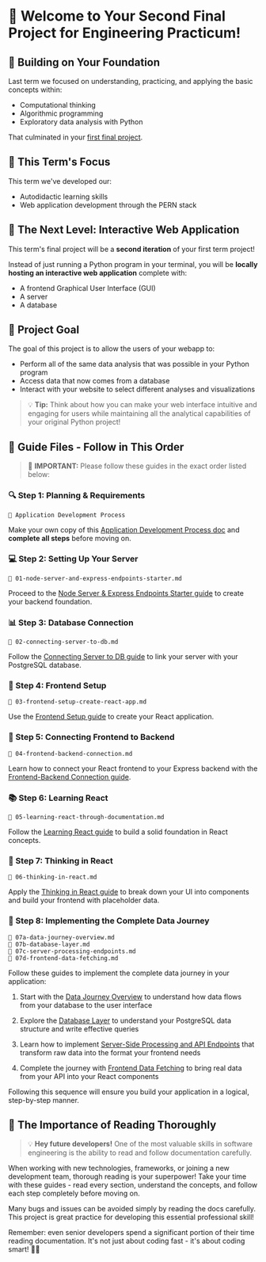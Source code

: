 # 🚀 Welcome to Your Second Final Project for Engineering Practicum!

## 📌 Building on Your Foundation

Last term we focused on understanding, practicing, and applying the basic concepts within:
- Computational thinking
- Algorithmic programming
- Exploratory data analysis with Python

That culminated in your [first final project](https://github.com/CoachAsim/engineering-practicum-term-01-final-project-guide/tree/main).

## 📌 This Term's Focus

This term we've developed our:
- Autodidactic learning skills
- Web application development through the PERN stack

## 📌 The Next Level: Interactive Web Application

This term's final project will be a **second iteration** of your first term project! 

Instead of just running a Python program in your terminal, you will be **locally hosting an interactive web application** complete with:
- A frontend Graphical User Interface (GUI)
- A server
- A database

## 🎯 Project Goal

The goal of this project is to allow the users of your webapp to:
- Perform all of the same data analysis that was possible in your Python program
- Access data that now comes from a database
- Interact with your website to select different analyses and visualizations

> 💡 **Tip:** Think about how you can make your web interface intuitive and engaging for users while maintaining all the analytical capabilities of your original Python project!

## 📌 Guide Files - Follow in This Order

> 🚨 **IMPORTANT:** Please follow these guides in the exact order listed below:

### 🔍 Step 1: Planning & Requirements
```
📄 Application Development Process
```
Make your own copy of this [Application Development Process doc](https://docs.google.com/document/d/1IbGfnUIK9k9XhPexmdK_cE6U8znBVWdbUg5chCSC_YY/edit?usp=sharing) and **complete all steps** before moving on.

### 💻 Step 2: Setting Up Your Server
```
📄 01-node-server-and-express-endpoints-starter.md
```
Proceed to the [Node Server & Express Endpoints Starter guide](01-node-server-and-express-endpoints-starter.md) to create your backend foundation.

### 📊 Step 3: Database Connection
```
📄 02-connecting-server-to-db.md
```
Follow the [Connecting Server to DB guide](02-connecting-server-to-db.md) to link your server with your PostgreSQL database.

### 🎨 Step 4: Frontend Setup
```
📄 03-frontend-setup-create-react-app.md
```
Use the [Frontend Setup guide](03-frontend-setup-create-react-app.md) to create your React application.

### 🔌 Step 5: Connecting Frontend to Backend
```
📄 04-frontend-backend-connection.md
```
Learn how to connect your React frontend to your Express backend with the [Frontend-Backend Connection guide](04-frontend-backend-connection.md).

### 📚 Step 6: Learning React
```
📄 05-learning-react-through-documentation.md
```
Follow the [Learning React guide](05-learning-react-through-documentation.md) to build a solid foundation in React concepts.

### 🧩 Step 7: Thinking in React
```
📄 06-thinking-in-react.md
```
Apply the [Thinking in React guide](06-thinking-in-react.md) to break down your UI into components and build your frontend with placeholder data.

### 🔄 Step 8: Implementing the Complete Data Journey
```
📄 07a-data-journey-overview.md
📄 07b-database-layer.md
📄 07c-server-processing-endpoints.md
📄 07d-frontend-data-fetching.md
```
Follow these guides to implement the complete data journey in your application:

1. Start with the [Data Journey Overview](07a-data-journey-overview.md) to understand how data flows from your database to the user interface

2. Explore the [Database Layer](07b-database-layer.md) to understand your PostgreSQL data structure and write effective queries

3. Learn how to implement [Server-Side Processing and API Endpoints](07c-server-processing-endpoints.md) that transform raw data into the format your frontend needs

4. Complete the journey with [Frontend Data Fetching](07d-frontend-data-fetching.md) to bring real data from your API into your React components

Following this sequence will ensure you build your application in a logical, step-by-step manner.

## 📌 The Importance of Reading Thoroughly

> 💡 **Hey future developers!** One of the most valuable skills in software engineering is the ability to read and follow documentation carefully. 

When working with new technologies, frameworks, or joining a new development team, thorough reading is your superpower! Take your time with these guides - read every section, understand the concepts, and follow each step completely before moving on.

Many bugs and issues can be avoided simply by reading the docs carefully. This project is great practice for developing this essential professional skill! 

Remember: even senior developers spend a significant portion of their time reading documentation. It's not just about coding fast - it's about coding smart! 🧠✨
